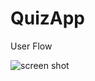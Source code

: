 # QuizApp
User Flow

![screen shot](https://user-images.githubusercontent.com/18251657/39029170-6f77c6ce-4428-11e8-9d8c-dd21049f0a30.png)
